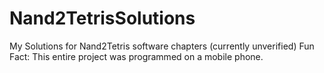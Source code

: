 # Nand2TetrisSolutions
My Solutions for Nand2Tetris software chapters (currently unverified)
Fun Fact: This entire project was programmed on a mobile phone.
